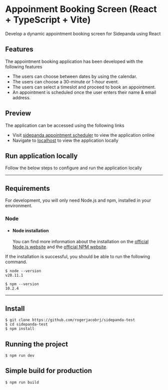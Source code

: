 # Appoinment Booking Screen (React + TypeScript + Vite)

Develop a dynamic appointment booking screen for Sidepanda using React

## Features

The appointment booking application has been developed with the following features

- The users can choose between dates by using the calendar.
- The users can choose a 30-minute or 1-hour event.
- The users can select a timeslot and proceed to book an appointment.
- An appointment is scheduled once the user enters their name & email address.

## Preview

The application can be accessed using the following links

- Visit [sidepanda appointment scheduler](https://sidepanda.rogerjacob.com) to view the application online
- Navigate to [localhost](http://localhost:5173) to view the application locally

## Run application locally

Follow the below steps to configure and run the application locally

---
## Requirements

For development, you will only need Node.js and npm, installed in your environment.

### Node
- #### Node installation
  You can find more information about the installation on the [official Node.js website](https://nodejs.org/) and the [official NPM website](https://npmjs.org/).

If the installation is successful, you should be able to run the following command.

    $ node --version
    v20.11.1

    $ npm --version
    10.2.4
---

## Install

    $ git clone https://github.com/rogerjacobrj/sidepanda-test
    $ cd sidepanda-test
    $ npm install

## Running the project

    $ npm run dev

## Simple build for production

    $ npm run build

